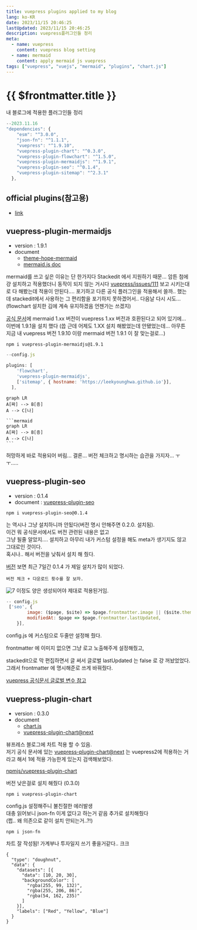 ```yaml
---
title: vuepress plugins applied to my blog
lang: ko-KR
date: 2023/11/15 20:46:25
lastUpdated: 2023/11/15 20:46:25
description: vuepress플러그인들 정리
meta:
  - name: vuepress
    content: vuepress blog setting
  - name: mermaid
    content: apply mermaid js vuepress
tags: ["vuepress", "vuejs", "mermaid", "plugins", "chart.js"]
---
```


# {{ $frontmatter.title }}

내 블로그에 적용한 플러그인들 정리

```js
--2023.11.16
"dependencies": {
    "esm": "^3.0.0",
    "json-fn": "^1.1.1",
    "vuepress": "^1.9.10",
    "vuepress-plugin-chart": "^0.3.0",
    "vuepress-plugin-flowchart": "^1.5.0",
    "vuepress-plugin-mermaidjs": "^1.9.1",
    "vuepress-plugin-seo": "^0.1.4",
    "vuepress-plugin-sitemap": "^2.3.1"
  },
```
## official plugins(참고용)
- [link](https://github.com/vuepress/awesome-vuepress/blob/main/v1.md#official-plugins)

## vuepress-plugin-mermaidjs
- version : 1.9.1
- document
    - [theme-hope-mermaid](https://theme-hope.vuejs.press/guide/markdown/mermaid.html#demo)
    - [mermaid.js doc](https://mermaid.js.org/intro/)

mermaid를 쓰고 싶은 이유는 단 한가지다 Stackedit 에서 지원하기 때문... 암튼 첨에 걍 설치하고 적용했더니 동작이 되지 않는 거시다 
[vuepress/issues/111](https://github.com/vuejs/vuepress/issues/111)
보고 시키는대로 다 해봤는데 적용이 안된다.... 
포기하고 다른 공식 플러그인을 적용해서 쓸까.. 했는데 stackedit에서 사용하는 그 편리함을 포기하지 못하겠어서.. 다음날 다시 시도...
(flowchart 설치한 김에 계속 유지하겠음 언젠가는 쓰겠지)  


[공식 문서](https://www.npmjs.com/package/vuepress-plugin-mermaidjs?activeTab=readme)에 mermaid 1.xx 버전이 vuepress 1.xx 버전과 호환된다고 되어 있기에... 이번에 1.9.1을 설치 했다
(씁 근데 어제도 1.XX 설치 해봤었는데 안됐었는데... 아무튼 지금 내 vuepress 버전 1.9.10 이랑 mermaid 버전 1.9.1 이 잘 맞는걸로...)

```sh
npm i vuepress-plugin-mermaidjs@1.9.1
```

``` js
--config.js 

plugins: [
    'flowchart',
    'vuepress-plugin-mermaidjs',
    ['sitemap', { hostname: 'https://leekyounghwa.github.io'}],
  ],
```

```mermaid
graph LR
A[짜] --> B[증]
A --> C[나]
```

    ```mermaid
    graph LR
    A[짜] --> B[증]
    A --> C[나]
    ```

허망하게 바로 적용되어 버림... 결론... 버전 체크하고 명시하는 습관을 가지자... ㅜㅜ.....


## vuepress-plugin-seo
- version : 0.1.4
- document : [vuepress-plugin-seo](https://github.com/lorisleiva/vuepress-plugin-seo)

```
npm i vuepress-plugin-seo@0.1.4
```  

는 역시나 그냥 설치하니까 안됬다(버전 명시 안해주면 0.2.0. 설치됨).  
이건 뭐 공식문서에서도 버전 관련된 내용은 없고  
그냥 될줄 알았지.... 설치하고 아무리 내가 커스텀 설정을 해도 meta가 생기지도 않고 그대로인 것이다.  
혹시나.. 해서 버전을 낮춰서 설치 해 줬다. 

[버전](https://www.npmjs.com/package/vuepress-plugin-seo?activeTab=versions) 보면 최근 7일간 0.1.4 가 제일 설치가 많이 되었다.

`버전 체크 + 다운로드 횟수를 잘 보자.`

![7](~@image/7.jpg)
이정도 양은 생성되어야 제대로 적용된거임.

```js
-- config.js
 ['seo', {
        image: ($page, $site) => $page.frontmatter.image || ($site.themeConfig.domain + $site.themeConfig.logo),
        modifiedAt: $page => $page.frontmatter.lastUpdated,
    }],
```
config.js 에 커스텀으로 두줄만 설정해 줬다.  

frontmatter 에 이미지 없으면 그냥 로고 노출해주게 설정해줬고,  

stackedit으로 막 편집하면서 글 써서 글로벌 lastUpdated 는 false 로 걍 꺼놨었었다.  
그래서 frontmatter 에 명시해준로 쓰게 바꿔줬다.

[vuepress 공식문서 글로벌 변수 참고](https://v1.vuepress.vuejs.org/guide/global-computed.html#site)

## vuepress-plugin-chart 
- version : 0.3.0
- document 
    - [chart.js](https://www.chartjs.org/docs/latest/charts/bar.html)
    - [vuepress-plugin-chart@next](https://github.com/Renovamen/vuepress-theme-gungnir/tree/main/packages/plugins/chart)

뷰프레스 블로그에 차트 적용 할 수 있음.  
저기 공식 문서에 있는 [vuepress-plugin-chart@next](https://github.com/Renovamen/vuepress-theme-gungnir/tree/main/packages/plugins/chart) 는 vuepress2에 적용하는 거라고 해서 1에 적용 가능한게 있는지 검색해보았다.  

[npmjs/vuepress-plugin-chart](https://www.npmjs.com/package/vuepress-plugin-chart/v/0.3.0?activeTab=versions)  

버전 낮은걸로 설치 해줬다 (0.3.0)


    npm i vuepress-plugin-chart


config.js 설정해주니 불친절한 에러발생  
대충 읽어보니 json-fn 이게 없다고 하는거 같음
추가로 설치해줬다  
(쩝.. 왜 의존으로 같이 설치 안되는거..?!)


    npm i json-fn


차트 잘 작성됨! 
가계부나 투자일지 쓰기 좋을거같다.. 크크

```chart
{
  "type": "doughnut",
  "data": {
    "datasets": [{
      "data": [10, 20, 30],
      "backgroundColor": [
        "rgba(255, 99, 132)",
        "rgba(255, 206, 86)",
        "rgba(54, 162, 235)"
      ]
    }],
    "labels": ["Red", "Yellow", "Blue"]
  }
}
```
